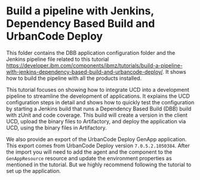 # Build a pipeline with Jenkins, Dependency Based Build and UrbanCode Deploy

This folder contains the DBB application configuration folder and the Jenkins pipeline file related to this tutorial https://developer.ibm.com/components/ibmz/tutorials/build-a-pipeline-with-jenkins-dependency-based-build-and-urbancode-deploy/. It shows how to build the pipeline with all the products installed.

This tutorial focuses on showing how to integrate UCD into a development pipeline to streamline the development of applications. It explains the UCD configuration steps in detail and shows how to quickly test the configuration by starting a Jenkins build that runs a Dependency Based Build (DBB) build with zUnit and code coverage. This build will create a version in the client UCD, upload the binary files to Artifactory, and deploy the application via UCD, using the binary files in Artifactory.

We also provide an export of the UrbanCode Deploy GenApp application. This export comes from UrbanCode Deploy version  `7.0.5.2.1050384`. After the import you will need to add the agent and the component to the `GenAppResource` resource and update the environment properties as mentioned in the tutorial. But we highly recommend following the tutorial to set up the application. 
